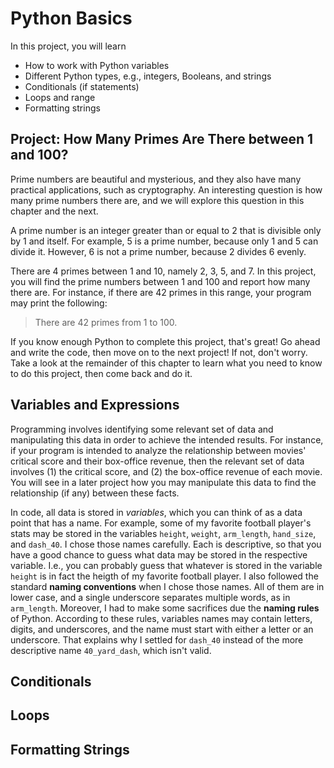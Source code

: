 # Python Basics

In this project, you will learn

* How to work with Python variables
* Different Python types, e.g., integers, Booleans, and strings
* Conditionals (if statements)
* Loops and range
* Formatting strings

## Project: How Many Primes Are There between 1 and 100?

Prime numbers are beautiful and mysterious, and they also have many practical applications, such as cryptography. An interesting question is how many prime numbers there are, and we will explore this question in this chapter and the next.

A prime number is an integer greater than or equal to 2 that is divisible only by 1 and itself. For example, 5 is a prime number, because only 1 and 5 can divide it. However, 6 is not a prime number, because 2 divides 6 evenly.

There are 4 primes between 1 and 10, namely 2, 3, 5, and 7. In this project, you will find the prime numbers between 1 and 100 and report how many there are. For instance, if there are 42 primes in this range, your program may print the following:

> There are 42 primes from 1 to 100.

If you know enough Python to complete this project, that's great! Go ahead and write the code, then move on to the next project! If not, don't worry. Take a look at the remainder of this chapter to learn what you need to know to do this project, then come back and do it.

## Variables and Expressions

Programming involves identifying some relevant set of data and manipulating
this data in order to achieve the intended results. For instance, if your
program is intended to analyze the relationship between movies' critical
score and their box-office revenue, then the relevant set of data involves
(1) the critical score, and (2) the box-office revenue of each movie. You
will see in a later project how you may manipulate this data to find the
relationship (if any) between these facts.

In code, all data is stored in *variables*, which you can think of as
a data point that has a name. For example, some of my favorite football 
player's stats may be stored in the variables `height`, `weight`, 
`arm_length`, `hand_size`, and `dash_40`. I chose those names carefully. 
Each is descriptive, so that you have a good chance to guess what data
may be stored in the respective variable. I.e., you can probably guess
that whatever is stored in the variable `height` is in fact the heigth
of my favorite football player. I also followed the standard **naming
conventions** when I chose those names.  All of them are in lower case,
and a single underscore separates multiple words, as in `arm_length`.
Moreover, I had to make some sacrifices due the **naming rules** of
Python. According to these rules, variables names may contain letters,
digits, and underscores, and the name must start with either a letter
or an underscore. That explains why I settled for `dash_40` instead of
the more descriptive name `40_yard_dash`, which isn't valid.

## Conditionals

## Loops

## Formatting Strings
